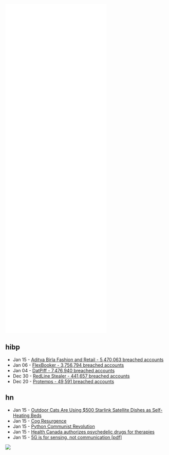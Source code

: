 ![Metrics](https://raw.githubusercontent.com/phixion/phixion/master/metrics.svg)

## hibp

<!--
for https://github.com/phixion/phixion/blob/main/.github/workflows/feeds.yml
-->
<!--START_SECTION:haveibeenpwnd-->
- Jan 15 - [Aditya Birla Fashion and Retail - 5,470,063 breached accounts](https://haveibeenpwned.com/PwnedWebsites#ABFRL)
- Jan 06 - [FlexBooker - 3,756,794 breached accounts](https://haveibeenpwned.com/PwnedWebsites#FlexBooker)
- Jan 04 - [DatPiff - 7,476,940 breached accounts](https://haveibeenpwned.com/PwnedWebsites#DatPiff)
- Dec 30 - [RedLine Stealer - 441,657 breached accounts](https://haveibeenpwned.com/PwnedWebsites#RedLineStealer)
- Dec 20 - [Protemps - 49,591 breached accounts](https://haveibeenpwned.com/PwnedWebsites#Protemps)
<!--END_SECTION:haveibeenpwnd-->

## hn

<!--
for https://github.com/phixion/phixion/blob/main/.github/workflows/feeds.yml
-->
<!--START_SECTION:hn-->
- Jan 15 - [Outdoor Cats Are Using $500 Starlink Satellite Dishes as Self-Heating Beds](https://www.smithsonianmag.com/smart-news/outdoor-cats-are-using-500-starlink-satellite-dishes-as-self-heating-beds-180979401/)
- Jan 15 - [Cog Resurgence](https://nedbatchelder.com/blog/202201/cog_resurgence.html)
- Jan 15 - [Python Communist Revolution](https://github.com/jokteur/python_communism)
- Jan 15 - [Health Canada authorizes psychedelic drugs for therapies](https://www.gazette.gc.ca/rp-pr/p2/2022/2022-01-05/html/sor-dors271-eng.html)
- Jan 15 - [5G is for sensing, not communication [pdf]](https://acris.aalto.fi/ws/portalfiles/portal/20768974/sigg_et_al_VT_conf.pdf)
<!--END_SECTION:hn-->

<!--
for https://yhype.me
-->
![](https://hit.yhype.me/github/profile?user_id=13013670)
